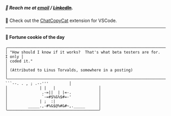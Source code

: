 ##### :calling: Reach me at **[email](mailto:johannes@stenmark.in)** ***/*** **[~~LinkedIn~~](https://www.linkedin.com/in/johannes-stenmark)**.
:feet: Check out the [ChatCopyCat](https://github.com/jstenmark/ChatCopyCat) extension for VSCode.

---
#### :cookie: Fortune cookie of the day
```smalltalk
╭────────────────────────────────────────────────────────────────────────────╮
│ "How should I know if it works?  That's what beta testers are for.  I only │
│ coded it."                                                                 │
│ (Attributed to Linus Torvalds, somewhere in a posting)                     │
╰────────────────────────────────────────────────────────────────────────────╯
```--. . , ; .--'''         │
│              | |   |                   │
│               .-=||  | |=-.            │
│               `-=#$%&%$#=-'            │
│              | ;  :|                   │
│         _____.,-#%&$@%#&#~,._____      │
╰────────────────────────────────────────╯
```
